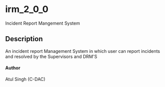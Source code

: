 # irm_2_0_0

Incident Report Mangement System

## Description

An incident report Management System in which user can report incidents 
and resolved by the Supervisors and DRM'S

#### Author

Atul Singh (C-DAC)
